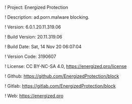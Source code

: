 ! Project: Energized Protection

! Description: ad.porn.malware blocking.

! Version: 6.0.1.20.11.319.06

! Build Version: 20.11.319.06

! Build Date: Sat, 14 Nov 20 06:07:04

! Version Code: 3190607

! License: CC BY-NC-SA 4.0, https://energized.pro/license

! Github: https://github.com/EnergizedProtection/block

! Gitlab: https://gitlab.com/EnergizedProtection/block


! Web: https://energized.pro
